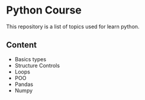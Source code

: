 # Python Course 

This repository is a list of topics used for learn python.

## Content

- Basics types
- Structure Controls
- Loops
- POO
- Pandas
- Numpy
